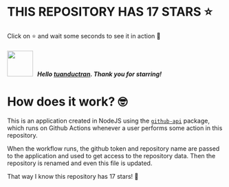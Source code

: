 # THIS REPOSITORY HAS 17 STARS :star:
Click on :star: and wait some seconds to see it in action :star_struck:

##### <img width="60" src="https://avatars.githubusercontent.com/u/69758022?v=4"/> &nbsp; Hello [tuanductran](https://github.com/tuanductran). Thank you for starring! 

# How does it work? :nerd_face:

This is an application created in NodeJS using the [`github-api`](https://www.npmjs.com/package/github-api) package, which runs on Github Actions whenever a user performs some action in this repository.
<br/>

When the workflow runs, the github token and repository name are passed to the application and used to get access to the repository data. Then the repository is renamed and even this file is updated.
<br/>

That way I know this repository has 17 stars! :monocle_face:

